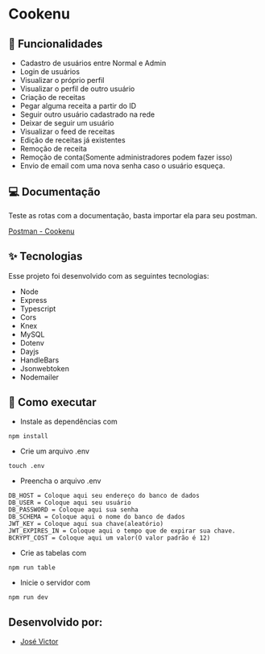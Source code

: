 # Cookenu

## :memo: Funcionalidades

- Cadastro de usuários entre Normal e Admin
- Login de usuários
- Visualizar o próprio perfil
- Visualizar o perfil de outro usuário
- Criação de receitas
- Pegar alguma receita a partir do ID
- Seguir outro usuário cadastrado na rede
- Deixar de seguir um usuário
- Visualizar o feed de receitas
- Edição de receitas já existentes
- Remoção de receita
- Remoção de conta(Somente administradores podem fazer isso)
- Envio de email com uma nova senha caso o usuário esqueça.

## 💻 Documentação

Teste as rotas com a documentação, basta importar ela para seu postman.

[Postman - Cookenu]()

## ✨ Tecnologias

Esse projeto foi desenvolvido com as seguintes tecnologias:

- Node
- Express
- Typescript
- Cors
- Knex
- MySQL
- Dotenv
- Dayjs
- HandleBars
- Jsonwebtoken
- Nodemailer

## 🚀 Como executar

- Instale as dependências com

```
npm install
```

- Crie um arquivo .env

```
touch .env
```

- Preencha o arquivo .env

```
DB_HOST = Coloque aqui seu endereço do banco de dados
DB_USER = Coloque aqui seu usuário
DB_PASSWORD = Coloque aqui sua senha
DB_SCHEMA = Coloque aqui o nome do banco de dados
JWT_KEY = Coloque aqui sua chave(aleatório)
JWT_EXPIRES_IN = Coloque aqui o tempo que de expirar sua chave.
BCRYPT_COST = Coloque aqui um valor(O valor padrão é 12)
```

- Crie as tabelas com

```
npm run table
```

- Inicie o servidor com

```
npm run dev
```

## Desenvolvido por:

- [José Victor](https://www.linkedin.com/in/jose-victor-tf/)
